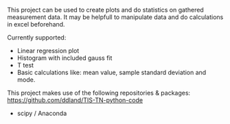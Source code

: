 This project can be used to create plots and do statistics on gathered measurement data.
It may be helpfull to manipulate data and do calculations in excel beforehand.

Currently supported:
- Linear regression plot
- Histogram with included gauss fit
- T test
- Basic calculations like: mean value, sample standard deviation and mode.

This project makes use of the following repositories & packages:
https://github.com/ddland/TIS-TN-python-code
- scipy / Anaconda